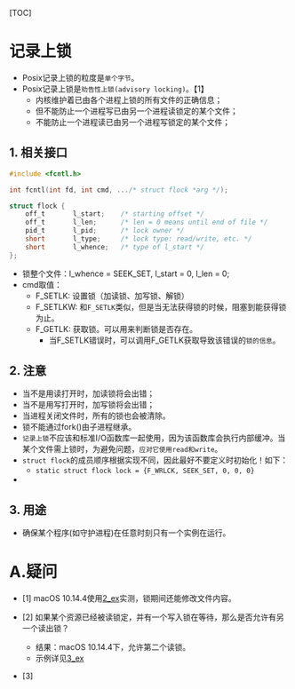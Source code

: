 [TOC]

# 记录上锁
* Posix记录上锁的粒度是`单个字节`。
* Posix记录上锁是`劝告性上锁(advisory locking)`。【1】
    * 内核维护着已由各个进程上锁的所有文件的正确信息；
    * 但不能防止一个进程写已由另一个进程读锁定的某个文件；
    * 不能防止一个进程读已由另一个进程写锁定的某个文件；

## 1. 相关接口
```c
#include <fcntl.h>

int fcntl(int fd, int cmd, .../* struct flock *arg */);

struct flock {
    off_t       l_start;    /* starting offset */
    off_t       l_len;      /* len = 0 means until end of file */
    pid_t       l_pid;      /* lock owner */
    short       l_type;     /* lock type: read/write, etc. */
    short       l_whence;   /* type of l_start */
};
```
* 锁整个文件：l_whence = SEEK_SET, l_start = 0, l_len = 0;
* cmd取值：
    * F_SETLK: 设置锁（加读锁、加写锁、解锁）
    * F_SETLKW: 和`F_SETLK`类似，但是当无法获得锁的时候，阻塞到能获得锁为止。
    * F_GETLK: 获取锁。可以用来判断锁是否存在。
        * 当F_SETLK错误时，可以调用F_GETLK获取导致该错误的`锁的信息`。

## 2. 注意
* 当不是用读打开时，加读锁将会出错；
* 当不是用写打开时，加写锁将会出错；
* 当进程关闭文件时，所有的锁也会被清除。
* 锁不能通过fork()由子进程继承。
* `记录上锁`不应该和标准I/O函数库一起使用，因为该函数库会执行内部缓冲。当某个文件需上锁时，为避免问题，`应对它使用read和write`。
* `struct flock`的成员顺序根据实现不同，因此最好不要定义时初始化！如下：
    * `static struct flock lock = {F_WRLCK, SEEK_SET, 0, 0, 0}`
* 

## 3. 用途
* 确保某个程序(如守护进程)在任意时刻只有一个实例在运行。

# A.疑问
* [1] macOS 10.14.4使用[2_ex](./Examples/2_ex_lock_fcntl.c)实测，锁期间还能修改文件内容。
* [2] 如果某个资源已经被读锁定，并有一个写入锁在等待，那么是否允许有另一个读出锁？
    * 结果：macOS 10.14.4下，允许第二个读锁。
    * 示例详见[3_ex](./Examples/3_ex_test_wlock_rlock.c)
    
* [3]